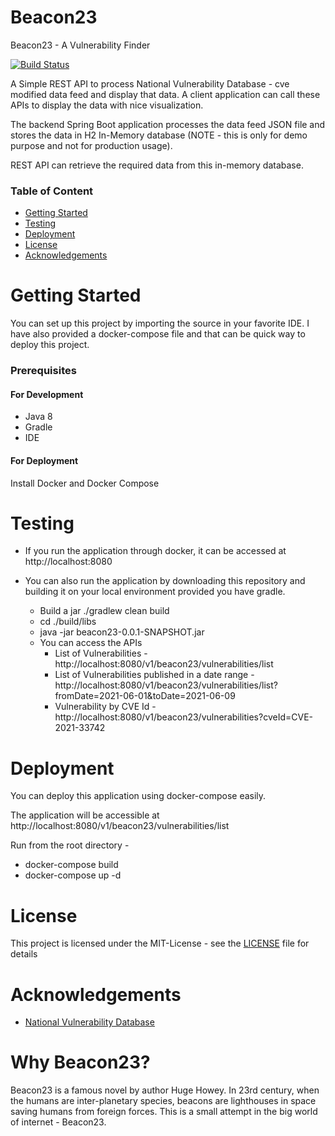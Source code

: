# Beacon23
Beacon23 - A Vulnerability Finder

[![Build Status](https://travis-ci.com/yogsma/beacon23.svg?branch=main)](https://travis-ci.com/yogsma/beacon23)

A Simple REST API to process National Vulnerability Database - cve modified data feed and 
display that data. A client application can call these APIs to display the data with nice 
visualization. 

The backend Spring Boot application processes the data feed JSON file and stores the data in H2 
In-Memory database (NOTE - this is only for demo purpose and not for production usage).

REST API can retrieve the required data from this in-memory database.

### **Table of Content**
- [Getting Started](#Getting-Started)
- [Testing](#Testing)
- [Deployment](#Deployment)
- [License](#License)
- [Acknowledgements](#Acknowledgements)

# Getting Started
You can set up this project by importing the source in your favorite IDE. I have also provided a 
docker-compose file and that can be quick way to deploy this project. 

### Prerequisites

#### For Development
- Java 8
- Gradle
- IDE

#### For Deployment
Install Docker and Docker Compose 

# Testing
- If you run the application through docker, it can be accessed at http://localhost:8080

- You can also run the application by downloading this repository and building it on your local 
  environment provided you have gradle.
   - Build a jar ./gradlew clean build
   - cd ./build/libs
   - java -jar beacon23-0.0.1-SNAPSHOT.jar
   - You can access the APIs 
     - List of Vulnerabilities - http://localhost:8080/v1/beacon23/vulnerabilities/list 
     - List of Vulnerabilities published in a date range - 
       http://localhost:8080/v1/beacon23/vulnerabilities/list?fromDate=2021-06-01&toDate=2021-06-09
     - Vulnerability by CVE Id - http://localhost:8080/v1/beacon23/vulnerabilities?cveId=CVE-2021-33742  
    
# Deployment
You can deploy this application using docker-compose easily. 

The application will be accessible at http://localhost:8080/v1/beacon23/vulnerabilities/list

Run from the root directory - 
 - docker-compose build
 - docker-compose up -d

# License 
This project is licensed under the MIT-License - see the [LICENSE](./LICENSE) file for details

# Acknowledgements
- [National Vulnerability Database](https://nvd.nist.gov/vuln/data-feeds)

# Why Beacon23?
Beacon23 is a famous novel by author Huge Howey. In 23rd century, when the humans are 
inter-planetary species, beacons are lighthouses in space saving humans from foreign forces. 
This is a small attempt in the big world of internet - Beacon23.
